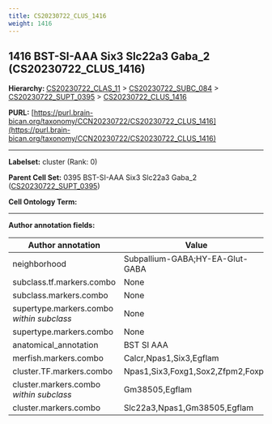 ```yaml
---
title: CS20230722_CLUS_1416
weight: 1416
---
```

## 1416 BST-SI-AAA Six3 Slc22a3 Gaba_2 (CS20230722_CLUS_1416)
<b>Hierarchy: </b>
[CS20230722_CLAS_11](../CS20230722_CLAS_11) >
[CS20230722_SUBC_084](../CS20230722_SUBC_084) >
[CS20230722_SUPT_0395](../CS20230722_SUPT_0395) >
[CS20230722_CLUS_1416](../CS20230722_CLUS_1416)

**PURL:** [https://purl.brain-bican.org/taxonomy/CCN20230722/CS20230722_CLUS_1416](https://purl.brain-bican.org/taxonomy/CCN20230722/CS20230722_CLUS_1416)

---


**Labelset:** cluster (Rank: 0)

**Parent Cell Set:** 0395 BST-SI-AAA Six3 Slc22a3 Gaba_2 ([CS20230722_SUPT_0395](../CS20230722_SUPT_0395))



**Cell Ontology Term:** 

[MARKER GENES.]: #


---

[TRANSFERRED ANNOTATIONS.]: #


[AUTHOR ANNOTATION FIELDS.]: #


**Author annotation fields:**

| Author annotation | Value |
|-------------------|-------|
|neighborhood|Subpallium-GABA;HY-EA-Glut-GABA|
|subclass.tf.markers.combo|None|
|subclass.markers.combo|None|
|supertype.markers.combo _within subclass_|None|
|supertype.markers.combo|None|
|anatomical_annotation|BST SI AAA|
|merfish.markers.combo|Calcr,Npas1,Six3,Egflam|
|cluster.TF.markers.combo|Npas1,Six3,Foxg1,Sox2,Zfpm2,Foxp2|
|cluster.markers.combo _within subclass_|Gm38505,Egflam|
|cluster.markers.combo|Slc22a3,Npas1,Gm38505,Egflam|
